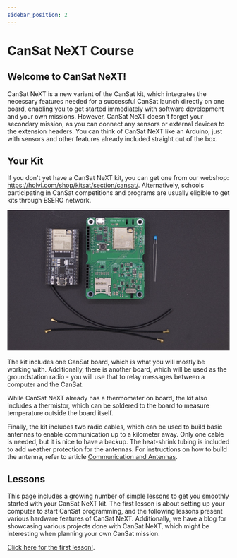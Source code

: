 ```yaml
---
sidebar_position: 2
---
```


# CanSat NeXT Course

## Welcome to CanSat NeXT!

CanSat NeXT is a new variant of the CanSat kit, which integrates the necessary features needed for a successful CanSat launch directly on one board, enabling you to get started immediately with software development and your own missions. However, CanSat NeXT doesn't forget your secondary mission, as you can connect any sensors or external devices to the extension headers. You can think of CanSat NeXT like an Arduino, just with sensors and other features already included straight out of the box.

## Your Kit

If you don't yet have a CanSat NeXT kit,  you can get one from our webshop: https://holvi.com/shop/kitsat/section/cansat/. Alternatively, schools participating in CanSat competitions and programs are usually eligible to get kits through ESERO network.

![CanSat kit contents](./img/kit.png)

The kit includes one CanSat board, which is what you will mostly be working with. Additionally, there is another board, which will be used as the groundstation radio - you will use that to relay messages between a computer and the CanSat. 

While CanSat NeXT already has a thermometer on board, the kit also includes a thermistor, which can be soldered to the board to measure temperature outside the board itself. 

Finally, the kit includes two radio cables, which can be used to build basic antennas to enable communication up to a kilometer away. Only one cable is needed, but it is nice to have a backup. The heat-shrink tubing is included to add weather protection for the antennas. For instructions on how to build the antenna, refer to article [Communication and Antennas](./../CanSat-hardware/communication.md).

## Lessons

This page includes a growing number of simple lessons to get you smoothly started with your CanSat NeXT kit. The first lesson is about setting up your computer to start CanSat programming, and the following lessons present various hardware features of CanSat NeXT. Additionally, we have a blog for showcasing various projects done with CanSat NeXT, which might be interesting when planning your own CanSat mission.

[Click here for the first lesson!](./lesson1).
